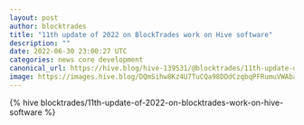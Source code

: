 ```yaml
---
layout: post
author: blocktrades
title: "11th update of 2022 on BlockTrades work on Hive software"
description: ""
date: 2022-06-30 23:00:27 UTC
categories: news core development
canonical_url: https://hive.blog/hive-139531/@blocktrades/11th-update-of-2022-on-blocktrades-work-on-hive-software
image: https://images.hive.blog/DQmSihw8Kz4U7TuCQa98DDdCzqbqPFRumuVWAbareiYZW1Z/blocktrades%20update.png
---
```

{% hive blocktrades/11th-update-of-2022-on-blocktrades-work-on-hive-software %}
